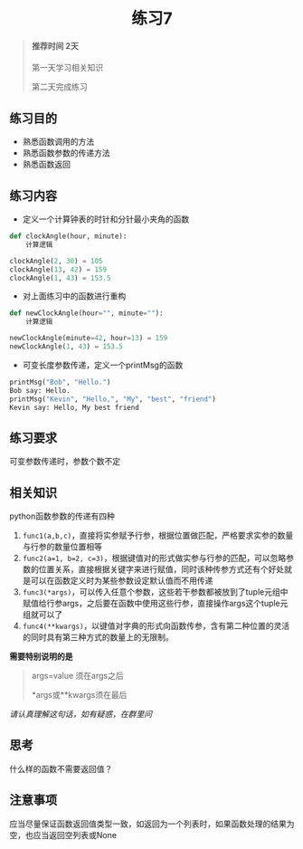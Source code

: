 # <center>练习7</center>

<!-- toc -->

> #### 推荐时间 2天
>
> 第一天学习相关知识
>
> 第二天完成练习

## 练习目的

* 熟悉函数调用的方法
* 熟悉函数参数的传递方法
* 熟悉函数返回

## 练习内容

* 定义一个计算钟表的时针和分针最小夹角的函数

``` python
def clockAngle(hour, minute):
    计算逻辑

clockAngle(2, 30) = 105
clockAngle(13, 42) = 159
clockAngle(1, 43) = 153.5
```

* 对上面练习中的函数进行重构

``` python
def newClockAngle(hour="", minute=""):
    计算逻辑

newClockAngle(minute=42, hour=13) = 159
newClockAngle(1, 43) = 153.5
```

* 可变长度参数传递，定义一个printMsg的函数

``` python
printMsg("Bob", "Hello.")
Bob say: Hello.
printMsg("Kevin", "Hello,", "My", "best", "friend")
Kevin say: Hello, My best friend
```

## 练习要求

可变参数传递时，参数个数不定

## 相关知识

python函数参数的传递有四种

1. `func1(a,b,c)`，直接将实参赋予行参，根据位置做匹配，严格要求实参的数量与行参的数量位置相等
2. `func2(a=1, b=2, c=3)`，根据键值对的形式做实参与行参的匹配，可以忽略参数的位置关系，直接根据关键字来进行赋值，同时该种传参方式还有个好处就是可以在函数定义时为某些参数设定默认值而不用传递
3. `func3(*args)`，可以传入任意个参数，这些若干参数都被放到了tuple元组中赋值给行参args，之后要在函数中使用这些行参，直接操作args这个tuple元组就可以了
4. `func4(**kwargs)`，以键值对字典的形式向函数传参，含有第二种位置的灵活的同时具有第三种方式的数量上的无限制。

**需要特别说明的是**

> args=value 须在args之后
>
> \*args或\*\*kwargs须在最后

_请认真理解这句话，如有疑惑，在群里问_

## 思考

什么样的函数不需要返回值？

## 注意事项

应当尽量保证函数返回值类型一致，如返回为一个列表时，如果函数处理的结果为空，也应当返回空列表或None



